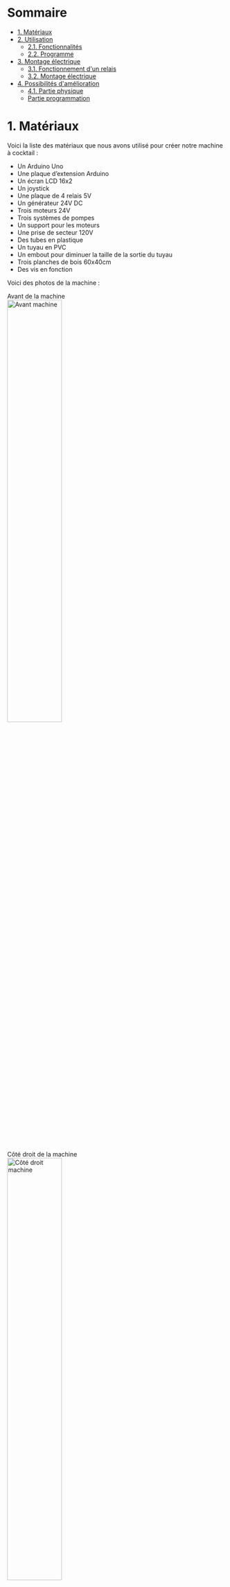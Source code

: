 # Sommaire <!-- omit in toc -->

- [1. Matériaux](#1-matériaux)
- [2. Utilisation](#2-utilisation)
  - [2.1. Fonctionnalités](#21-fonctionnalités)
  - [2.2. Programme](#22-programme)
- [3. Montage électrique](#3-montage-électrique)
  - [3.1. Fonctionnement d'un relais](#31-fonctionnement-dun-relais)
  - [3.2. Montage électrique](#32-montage-électrique)
- [4. Possibilités d'amélioration](#4-possibilités-damélioration)
  - [4.1. Partie physique](#41-partie-physique)
  - [Partie programmation](#partie-programmation)


# 1. Matériaux
Voici la liste des matériaux que nous avons utilisé pour créer notre machine à cocktail :
- Un Arduino Uno
- Une plaque d’extension  Arduino
- Un écran LCD 16x2
- Un joystick
- Une plaque de 4 relais 5V
- Un générateur 24V DC
- Trois moteurs 24V
- Trois systèmes de pompes
- Un support pour les moteurs
- Une prise de secteur 120V
- Des tubes en plastique
- Un tuyau en PVC
- Un embout pour diminuer la taille de la sortie du tuyau
- Trois planches de bois 60x40cm
- Des vis en fonction


Voici des photos de la machine : 

Avant de la machine <br/>
<img
  src="./images/AvantMachine.jpg"
  alt="Avant machine"
  width="50%"
  height="50%"
/>


Côté droit de la machine<br/>
<img
  src="./images/CoteDroitMachine.jpg"
  alt="Côté droit machine"
  width="50%"
  height="50%"
/>


Côté gauche de la machine<br/>
<img
  src="./images/CoteGaucheMachine.jpg"
  alt="Côté gauche  machine"
  width="50%"
  height="50%"
/>

Moteurs vus de face<br/>
<img
  src="./images/MoteursMachine.jpg"
  alt="Moteurs machine"
  width="50%"
  height="50%"
/>


# 2. Utilisation
## 2.1. Fonctionnalités
La machine dispose d'un menu vous permettant de choisir entre 4 options :
- Cocktail avec alcool (un des moteur tournera bien moins longtemps que les autres)
- Cocktail sans alcool (à peu près le même temps pour tous les moteurs)
- Purge de la machine (fait tourner les 3 moteurs 30 secondes un par un)
- Création cocktail (permet de créer votre propre cocktail)

Ces fonctions sont accessibles à partir du menu affiché sur l'écran LCD et contrôlable verticalement
avec le joystick. <br/>
Le menu de création de cocktail permet un déplacement horizontal pour sélectionner
le moteur et un déplacement vertical pour la quantité. <br/>
Une pression sur le joystick permet de confirmer son choix.

## 2.2. Programme
La version définitive du programme se trouve dans [version finale](https://github.com/MoOaAaa/StageFabLab/tree/main/Machine%20a%20cocktail/Version%20Finale).
La partie technique du programme se trouve dans le header
[GestionMenu.h](https://github.com/MoOaAaa/StageFabLab/blob/main/Machine%20a%20cocktail/Creation%20Cocktail/lib/Cocktails/GestionMenu.h),
et est utilisé pour gérer l'entièreté de la machine. Les fonctions citées dans
[2.1.](#21-fonctionnalités) se trouvent dans l'ordre aux lignes :
- [382 - FonctionCocktailAlcool()](https://github.com/MoOaAaa/StageFabLab/blob/main/Machine%20a%20cocktail/Creation%20Cocktail/lib/Cocktails/GestionMenu.h#L382)
- [400 - FonctionCocktailSansAlcool()](https://github.com/MoOaAaa/StageFabLab/blob/main/Machine%20a%20cocktail/Creation%20Cocktail/lib/Cocktails/GestionMenu.h#L400)
- [420 - FonctionPurger()](https://github.com/MoOaAaa/StageFabLab/blob/main/Machine%20a%20cocktail/Creation%20Cocktail/lib/Cocktails/GestionMenu.h#L420)
- [316 - lancementCreation()](https://github.com/MoOaAaa/StageFabLab/blob/main/Machine%20a%20cocktail/Creation%20Cocktail/lib/Cocktails/GestionMenu.h#L316)


# 3. Montage électrique
## 3.1. Fonctionnement d'un relais
Un relais permet de contrôler des appareils demandant un fort courant électrique via un plus faible
courant électrique. Les relais sont comme des interrupteurs mais activés par de l'électricité.

<img 
  src="./images/FonctionnementRelais.gif" 
  alt="Fonctionnement Relais" 
  width="50%" 
  height="50%"
  />

Dans notre cas, les relais nous permettent de contrôler des moteurs 24V DC grâce à un arduino qui ne
délivre que du 5V DC.

Les relais existent sous plusieurs formes, mais les relais que nous utilisons sont des relais à 5
pins comme celui-ci :

<img
  src="./images/RelayPinout.jpg"
  alt="12V/5pin RElay pinout" 
/>

Les bornes NO et NC du relais veulent dire "Normally Open" et "Normally Closed". C'est grâce à ces
deux bornes que l'on va pouvoir choisir l'état de l'appareil relié au relais lorsque ce dernier
n'est pas activé. La résistance est reliée à notre contrôleur, dans notre cas les pins digitales de
l'arduino ainsi que sa terre. La borne "Common pin" est reliée au positif de notre source d'énergie
haute-tension.
<br/>
Voici un circuit avec un seul moteur et un relais contrôlé par un Arduino :
![Circuit Relais](./images/CircuitRelais.PNG)

## 3.2. Montage électrique
Pour notre circuit complet nous devons rajouter un écran LCD ainsi qu'un joystick d'où l'utilité du
[protoshield](https://www.adafruit.com/product/51) nous permettant d'obtenir beaucoup plus d'accès
au courant que l'arduino délivre.<br/>
Voici un exemple des branchements des trois moteurs ainsi que de l'écran LCD :

<img 
  src="./images/CircuitComplet.PNG"
  alt="Circuit Complet"
/>

# 4. Possibilités d'amélioration
## 4.1. Partie physique
Le montage de notre machine s'est faite uniquement avec des matériaux de récupération,ce qui laisse
beaucoup de possibilités d'amélioration techniques. Bien entendu la machine à quelques défauts car
nous ne sommes "que" des informaticiens donc nous n'avons pas pensé à tout.

Voici donc une liste des améliorations liées au matériel que nous pourrions ajouter :

* Un écran LCD plus grand **ou** un écran tactile
* Un système anti-retour pour éviter que le liquide déborde du tube PVC lorsqu'il y a un trop gros débit
* Des pompes plus performantes
* Un autre support pour l'écran et le joystick
* Un design peut-être plus efficace et permettant d'acceuillir de plus grands verres
* Plus de pompes pour ne pas avoir à changer les bouteilles trop souvent
* Un Arduino Leonardo ou Due
* Capteurs pour voir si le verre est en place ou si des bouteilles sont présentes


## Partie programmation
Le programme que nous avons créé fonctionne bien mais peut être sujet à des améliorations.

Voici les pistes possibles :

* Meilleure gestion de la mémoire si on veut rajouter des cocktails
* Possibilité de créer une pseudo base de données pour n'afficher que les cocktails disponibles avec
  les bouteilles en place.
* Gestion plus poussée de la quantité de boisson délivrée
* Gestion des capteurs évoqués plus haut